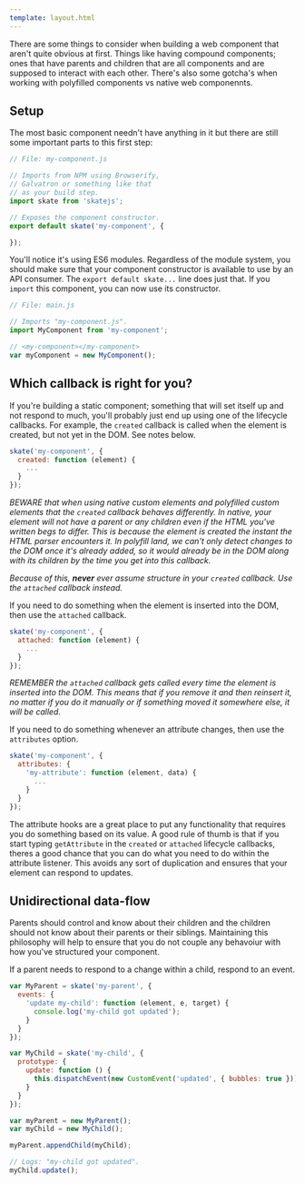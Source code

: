 ```yaml
---
template: layout.html
---
```


There are some things to consider when building a web component that aren't quite obvious at first. Things like having compound components; ones that have parents and children that are all components and are supposed to interact with each other. There's also some gotcha's when working with polyfilled components vs native web componennts.

## Setup

The most basic component needn't have anything in it but there are still some important parts to this first step:

```js
// File: my-component.js

// Imports from NPM using Browserify,
// Galvatron or something like that
// as your build step.
import skate from 'skatejs';

// Exposes the component constructor.
export default skate('my-component', {

});
```

You'll notice it's using ES6 modules. Regardless of the module system, you should make sure that your component constructor is available to use by an API consumer. The `export default skate...` line does just that. If you `import` this component, you can now use its constructor.

```js
// File: main.js

// Imports "my-component.js".
import MyComponent from 'my-component';

// <my-component></my-component>
var myComponent = new MyComponent();
```

## Which callback is right for you?

If you're building a static component; something that will set itself up and not respond to much, you'll probably just end up using one of the lifecycle callbacks. For example, the `created` callback is called when the element is created, but not yet in the DOM. See notes below.

```js
skate('my-component', {
  created: function (element) {
    ...
  }
});
```

*BEWARE that when using native custom elements and polyfilled custom elements that the `created` callback behaves differently. In native, your element will not have a parent or any children even if the HTML you've written begs to differ. This is because the element is created the instant the HTML parser encounters it. In polyfill land, we can't only detect changes to the DOM once it's already added, so it would already be in the DOM along with its children by the time you get into this callback.*

*Because of this, __never__ ever assume structure in your `created` callback. Use the `attached` callback instead.*

If you need to do something when the element is inserted into the DOM, then use the `attached` callback.

```js
skate('my-component', {
  attached: function (element) {
    ...
  }
});
```

*REMEMBER the `attached` callback gets called every time the element is inserted into the DOM. This means that if you remove it and then reinsert it, no matter if you do it manually or if something moved it somewhere else, it will be called.*

If you need to do something whenever an attribute changes, then use the `attributes` option.

```js
skate('my-component', {
  attributes: {
    'my-attribute': function (element, data) {
      ...
    }
  }
});
```

The attribute hooks are a great place to put any functionality that requires you do something based on its value. A good rule of thumb is that if you start typing `getAttribute` in the `created` or `attached` lifecycle callbacks, theres a good chance that you can do what you need to do within the attribute listener. This avoids any sort of duplication and ensures that your element can respond to updates.

## Unidirectional data-flow

Parents should control and know about their children and the children should not know about their parents or their siblings. Maintaining this philosophy will help to ensure that you do not couple any behavoiur with how you've structured your component.

If a parent needs to respond to a change within a child, respond to an event.

```js
var MyParent = skate('my-parent', {
  events: {
    'update my-child': function (element, e, target) {
      console.log('my-child got updated');
    }
  }
});

var MyChild = skate('my-child', {
  prototype: {
    update: function () {
      this.dispatchEvent(new CustomEvent('updated', { bubbles: true }));
    }
  }
});

var myParent = new MyParent();
var myChild = new MyChild();

myParent.appendChild(myChild);

// Logs: "my-child got updated".
myChild.update();
```
